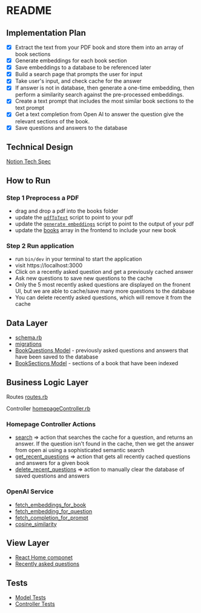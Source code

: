 # README

## Implementation Plan

- [x] Extract the text from your PDF book and store them into an array of book sections
- [x] Generate embeddings for each book section
- [x] Save embeddings to a database to be referenced later
- [x] Build a search page that prompts the user for input
- [x] Take user's input, and check cache for the answer
- [x] If answer is not in database, then generate a one-time embedding, then perform a similarity search against the pre-processed embeddings.
- [x] Create a text prompt that includes the most similar book sections to the text prompt
- [x] Get a text completion from Open AI to answer the question give the relevant sections of the book.
- [x] Save questions and answers to the database

## Technical Design

[Notion Tech Spec](https://www.notion.so/Book-Report-Challenge-56800f558b7848dd83c0a24232ffd527?pvs=4)

## How to Run

### Step 1 Preprocess a PDF

- drag and drop a pdf into the books folder
- update the [`pdfToText`](https://github.com/vithushan19/book-report-app/blob/main/lib/tasks/pre_process/pdf_to_text.rb) script to point to your pdf
- update the [`generate embeddings`](https://github.com/vithushan19/book-report-app/blob/main/lib/tasks/pre_process/generate_embeddings.rb) script to point to the output of your pdf
- update the [books](https://github.com/vithushan19/book-report-app/blob/main/app/javascript/components/Home.jsx#L60) array in the frontend to include your new book

### Step 2 Run application

- run `bin/dev` in your terminal to start the application
- visit https://localhost:3000
- Click on a recently asked question and get a previously cached answer
- Ask new questions to save new questions to the cache
- Only the 5 most recently asked questions are displayed on the fronent UI, but we are able to cache/save many more questions to the database
- You can delete recently asked questions, which will remove it from the cache

## Data Layer

- [schema.rb](https://github.com/vithushan19/book-report-app/blob/main/db/schema.rb)
- [migrations](https://github.com/vithushan19/book-report-app/tree/main/db/migrate)
- [BookQuestions Model](https://github.com/vithushan19/book-report-app/blob/main/app/models/book_question.rb) - previously asked questions and answers that have been saved to the database
- [BookSections Model](https://github.com/vithushan19/book-report-app/blob/main/app/models/book_section.rb) - sections of a book that have been indexed

## Business Logic Layer

Routes
[routes.rb](https://github.com/vithushan19/book-report-app/blob/main/config/routes.rb)

Controller
[homepageController.rb](https://github.com/vithushan19/book-report-app/blob/main/app/controllers/homepage_controller.rb)

### Homepage Controller Actions

- [search](https://github.com/vithushan19/book-report-app/blob/main/app/controllers/homepage_controller.rb#L19) => action that searches the cache for a question, and returns an answer. If the question isn't found in the cache, then we get the answer from open ai using a sophisticated semantic search
- [get_recent_questions](https://github.com/vithushan19/book-report-app/blob/main/app/controllers/homepage_controller.rb#L9) => action that gets all recently cached questions and answers for a given book
- [delete_recent_questions](https://github.com/vithushan19/book-report-app/blob/main/app/controllers/homepage_controller.rb#L52) => action to manually clear the database of saved questions and answers

### OpenAI Service

- [fetch_embeddings_for_book](https://github.com/vithushan19/book-report-app/blob/main/app/services/openai_service.rb#L10)
- [fetch_embedding_for_question](https://github.com/vithushan19/book-report-app/blob/main/app/services/openai_service.rb#L88)
- [fetch_completion_for_prompt](https://github.com/vithushan19/book-report-app/blob/main/app/services/openai_service.rb#L100)
- [cosine_similarity](https://github.com/vithushan19/book-report-app/blob/main/app/services/openai_service.rb#L112)

## View Layer

- [React Home componet](https://github.com/vithushan19/book-report-app/blob/main/app/javascript/components/Home.jsx)
- [Recently asked questions](https://github.com/vithushan19/book-report-app/blob/main/app/javascript/components/Home.jsx#L109)

## Tests

- [Model Tests](https://github.com/vithushan19/book-report-app/tree/main/test/models)
- [Controller Tests](https://github.com/vithushan19/book-report-app/tree/main/test/controllers)
